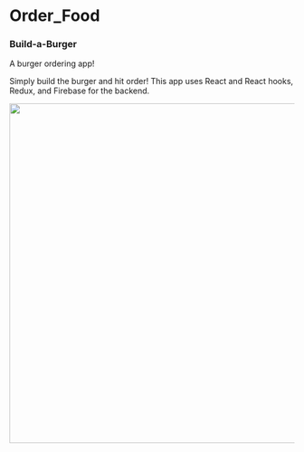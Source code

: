 # Order_Food


<h3>Build-a-Burger</h3>

<p>A burger ordering app!</p> 
<p>Simply build the burger and hit order! This app uses React and React hooks, Redux, and Firebase for the backend.</p>


<img src="https://raw.githubusercontent.com/rGustave07/Order_Food/Order_Food/hooks/src/assets/images/Capture.PNG" width="900" height="600">
